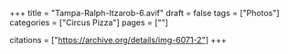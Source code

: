 +++
title = "Tampa-Ralph-Itzarob-6.avif"
draft = false
tags = ["Photos"]
categories = ["Circus Pizza"]
pages = [""]

citations = ["https://archive.org/details/img-6071-2"]
+++
